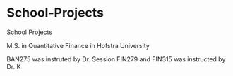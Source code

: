 # School-Projects
School Projects

M.S. in Quantitative Finance in Hofstra University

BAN275 was instruted by Dr. Session
FIN279 and FIN315 was instructed by Dr. K
